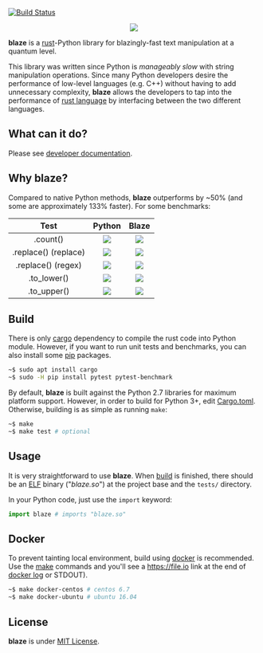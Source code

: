 [![Build Status](https://travis-ci.org/initbar/blaze.svg?branch=master)](https://travis-ci.org/initbar/blaze)
<p align="center">
  <img src="https://raw.githubusercontent.com/initbar/blaze/docs/logo.png">
</p>

**blaze** is a [rust](https://www.rust-lang.org)-Python library for blazingly-fast text manipulation at a quantum level.

This library was written since Python is *manageably slow* with string manipulation operations. Since many Python developers desire the performance of low-level languages (e.g. C++) without having to add unnecessary complexity, **blaze** allows the developers to tap into the performance of [rust language](https://www.rust-lang.org) by interfacing between the two different languages.

## What can it do?

Please see [developer documentation]().

## Why **blaze**?

Compared to native Python methods, **blaze** outperforms by ~50% (and some are approximately 133% faster). For some benchmarks:

| **Test** | **Python** | **Blaze** |
|:--------:|:----------:|:---------:|
| .count() | ![](https://raw.githubusercontent.com/initbar/blaze/docs/benchmark/python/count.png) | ![](https://raw.githubusercontent.com/initbar/blaze/docs/benchmark/rust/count.png) |
| .replace() (replace) | ![](https://raw.githubusercontent.com/initbar/blaze/docs/benchmark/python/replace.png) | ![](https://raw.githubusercontent.com/initbar/blaze/docs/benchmark/rust/replace.png) |
| .replace() (regex) | ![](https://raw.githubusercontent.com/initbar/blaze/docs/benchmark/python/regex.png) | ![](https://raw.githubusercontent.com/initbar/blaze/docs/benchmark/rust/regex.png) |
| .to_lower() | ![](https://raw.githubusercontent.com/initbar/blaze/docs/benchmark/python/lowercase.png) | ![](https://raw.githubusercontent.com/initbar/blaze/docs/benchmark/rust/lowercase.png) |
| .to_upper() | ![](https://raw.githubusercontent.com/initbar/blaze/docs/benchmark/python/uppercase.png) | ![](https://raw.githubusercontent.com/initbar/blaze/docs/benchmark/rust/uppercase.png) |

## Build

There is only [cargo](https://github.com/rust-lang/cargo) dependency to compile the rust code into Python module. However, if you want to run unit tests and benchmarks, you can also install some [pip](https://github.com/pypa/pip) packages.

```bash
~$ sudo apt install cargo
~$ sudo -H pip install pytest pytest-benchmark
```

By default, **blaze** is built against the Python 2.7 libraries for maximum platform support. However, in order to build for Python 3+, edit [Cargo.toml](./src/Cargo.toml). Otherwise, building is as simple as running `make`:

```bash
~$ make
~$ make test # optional
```

## Usage

It is very straightforward to use **blaze**. When [build](#build) is finished, there should be an [ELF](https://en.wikipedia.org/wiki/Executable_and_Linkable_Format) binary ("*blaze.so*") at the project base and the `tests/` directory.

In your Python code, just use the `import` keyword:

```python
import blaze # imports "blaze.so"
```

## Docker

To prevent tainting local environment, build using [docker](https://www.docker.com) is recommended. Use the [make](https://github.com/initbar/blaze/blob/master/Makefile) commands and you'll see a https://file.io link at the end of [docker log](https://docs.docker.com/engine/reference/commandline/logs) or STDOUT).

```bash
~$ make docker-centos # centos 6.7
~$ make docker-ubuntu # ubuntu 16.04
```

## License

**blaze** is under [MIT License](./LICENSE.md).
